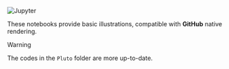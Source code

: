![Jupyter](jupyter.svg)

These notebooks provide basic illustrations, compatible with **GitHub** native rendering. 

> [!WARNING]
> The codes in the `Pluto` folder are more up-to-date.
